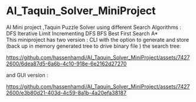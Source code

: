 # AI_Taquin_Solver_MiniProject
AI Mini project ,Taquin Puzzle Solver using different Search Algorithms :
 DFS
 Iterative Limit Incrementing DFS
 BFS 
 Best First Search A*  
 This miniproject has two version :
 CLI with the option to generate and store (back up in memory generated tree to drive binary file ) the search tree:
 
 https://github.com/hassenhamdi/AI_Taquin_Solver_MiniProject/assets/74272600/6dea87d5-6a6b-4c10-918e-6e2162d27270
 
 and GUI version :
 
 https://github.com/hassenhamdi/AI_Taquin_Solver_MiniProject/assets/74272600/e3b80d21-403d-4c59-8a1b-4a20efa38187






  
